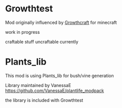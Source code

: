 Growthtest
==========
Mod originally influenced by [Growthcraft](http://growthcraft.wikispaces.com) for minecraft 

work in progress

craftable stuff uncraftable currently

Plants_lib
==========
This mod is using Plants_lib for bush/vine generation

Library maintained by VanessaE
https://github.com/VanessaE/plantlife_modpack

the library is included with Growthtest
